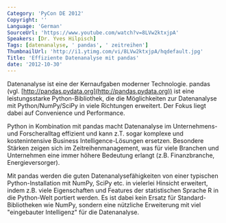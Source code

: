 ```yaml
---
Category: 'PyCon DE 2012'
Copyright: ''
Language: 'German'
SourceUrl: 'https://www.youtube.com/watch?v=8LVw2ktxjpA'
Speakers: [Dr. Yves Hilpisch]
Tags: [datenanalyse, ' pandas', ' zeitreihen']
ThumbnailUrl: 'http://i1.ytimg.com/vi/8LVw2ktxjpA/hqdefault.jpg'
Title: 'Effiziente Datenanalyse mit pandas'
date: '2012-10-30'
---
```

Datenanalyse ist eine der Kernaufgaben moderner Technologie. pandas (vgl.
[http://pandas.pydata.org](http://pandas.pydata.org)) ist eine leistungsstarke
Python-Bibliothek, die die Möglichkeiten zur Datenanalyse mit
Python/NumPy/SciPy in viele Richtungen erweitert. Der Fokus liegt dabei auf
Convenience und Performance.

Python in Kombination mit pandas macht Datenanalyse im Unternehmens- und
Forscheralltag effizient und kann z.T. sogar komplexe und kostenintensive
Business Intelligence-Lösungen ersetzen. Besondere Stärken zeigen sich im
Zeitreihenmanagement, was für viele Branchen und Unternehmen eine immer höhere
Bedeutung erlangt (z.B. Finanzbranche, Energieversorger).

Mit pandas werden die guten Datenanalysefähigkeiten von einer typischen
Python-Installation mit NumPy, SciPy etc. in vielerlei Hinsicht erweitert,
indem z.B. viele Eigenschaften und Features der statistischen Sprache R in die
Python-Welt portiert werden. Es ist dabei kein Ersatz für Standard-
Bibliotheken wie NumPy, sondern eine nützliche Erweiterung mit viel
"eingebauter Intelligenz" für die Datenanalyse.

